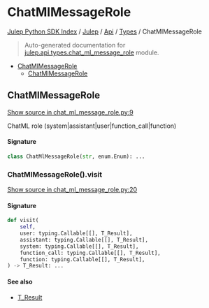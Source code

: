 # ChatMlMessageRole

[Julep Python SDK Index](../../../README.md#julep-python-sdk-index) / [Julep](../../index.md#julep) / [Api](../index.md#api) / [Types](./index.md#types) / ChatMlMessageRole

> Auto-generated documentation for [julep.api.types.chat_ml_message_role](../../../../../../../julep/api/types/chat_ml_message_role.py) module.

- [ChatMlMessageRole](#chatmlmessagerole)
  - [ChatMlMessageRole](#chatmlmessagerole-1)

## ChatMlMessageRole

[Show source in chat_ml_message_role.py:9](../../../../../../../julep/api/types/chat_ml_message_role.py#L9)

ChatML role (system|assistant|user|function_call|function)

#### Signature

```python
class ChatMlMessageRole(str, enum.Enum): ...
```

### ChatMlMessageRole().visit

[Show source in chat_ml_message_role.py:20](../../../../../../../julep/api/types/chat_ml_message_role.py#L20)

#### Signature

```python
def visit(
    self,
    user: typing.Callable[[], T_Result],
    assistant: typing.Callable[[], T_Result],
    system: typing.Callable[[], T_Result],
    function_call: typing.Callable[[], T_Result],
    function: typing.Callable[[], T_Result],
) -> T_Result: ...
```

#### See also

- [T_Result](#t_result)